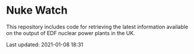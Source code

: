 # Nuke Watch

This repository includes code for retrieving the latest information available on the output of EDF nuclear power plants in the UK.

Last updated: 2021-01-08 18:31